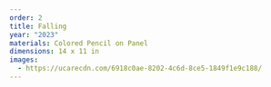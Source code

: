 ```yaml
---
order: 2
title: Falling
year: "2023"
materials: Colored Pencil on Panel
dimensions: 14 x 11 in
images:
  - https://ucarecdn.com/6918c0ae-8202-4c6d-8ce5-1849f1e9c188/
---
```

